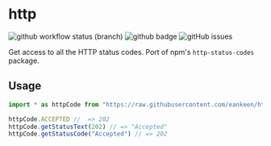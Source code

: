 # http

![github workflow status (branch)](https://img.shields.io/github/workflow/status/eankeen/http/test/master) ![github badge](https://img.shields.io/github/license/eankeen/http) ![gitHub issues](https://img.shields.io/github/issues/eankeen/http)

Get access to all the HTTP status codes. Port of npm's `http-status-codes` package.

## Usage

```ts
import * as httpCode from "https://raw.githubusercontent.com/eankeen/http/dev/mod.ts"

httpCode.ACCEPTED //  => 202
httpCode.getStatusText(202) // => "Accepted"
httpCode.getStatusCode("Accepted") // => 202
```
